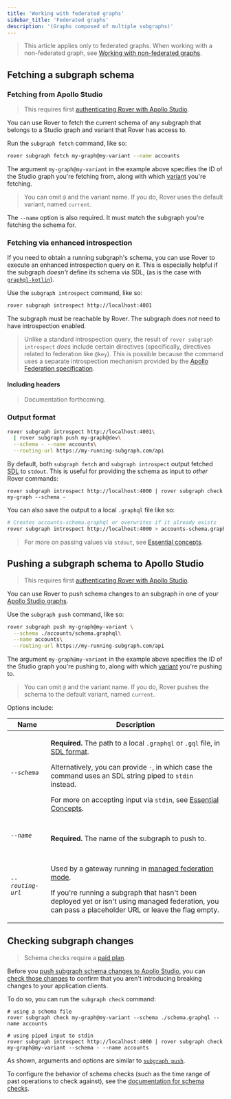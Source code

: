 ```yaml
---
title: 'Working with federated graphs'
sidebar_title: 'Federated graphs'
description: '(Graphs composed of multiple subgraphs)'
---
```


> This article applies only to federated graphs. When working with a non-federated graph, see [Working with non-federated graphs](./graphs).

## Fetching a subgraph schema

### Fetching from Apollo Studio

> This requires first [authenticating Rover with Apollo Studio](./configuring/#authenticating-with-apollo-studio).

You can use Rover to fetch the current schema of any subgraph that belongs to a Studio graph and variant that Rover has access to.

Run the `subgraph fetch` command, like so:

```bash
rover subgraph fetch my-graph@my-variant --name accounts
```

The argument `my-graph@my-variant` in the example above specifies the ID of the Studio graph you're fetching from, along with which [variant](https://www.apollographql.com/docs/studio/org/graphs/#managing-variants) you're fetching.

> You can omit `@` and the variant name. If you do, Rover uses the default variant, named `current`.

The `--name` option is also required. It must match the subgraph you're fetching the schema for.

### Fetching via enhanced introspection

If you need to obtain a running subgraph's schema, you can use Rover to execute an enhanced introspection query on it. This is especially helpful if the subgraph _doesn't_ define its schema via SDL, (as is the case with [`graphql-kotlin`](https://github.com/ExpediaGroup/graphql-kotlin)).

Use the `subgraph introspect` command, like so:

```bash
rover subgraph introspect http://localhost:4001
```

The subgraph must be reachable by Rover. The subgraph does _not_ need to have introspection enabled.

> Unlike a standard introspection query, the result of `rover subgraph introspect` _does_ include certain directives (specifically, directives related to federation like `@key`). This is possible because the command uses a separate introspection mechanism provided by the [Apollo Federation specification](https://www.apollographql.com/docs/federation/federation-spec/#fetch-service-capabilities).

#### Including headers

> Documentation forthcoming.

### Output format

```sh
rover subgraph introspect http://localhost:4001\
  | rover subgraph push my-graph@dev\
  --schema - --name accounts\
  --routing-url https://my-running-subgraph.com/api
```

By default, both `subgraph fetch` and `subgraph introspect` output fetched [SDL](https://www.apollographql.com/docs/resources/graphql-glossary/#schema-definition-language-sdl) to `stdout`. This is useful for providing the schema as input to _other_ Rover commands:

```shell
rover subgraph introspect http://localhost:4000 | rover subgraph check my-graph --schema -
```

You can also save the output to a local `.graphql` file like so:

```bash
# Creates accounts-schema.graphql or overwrites if it already exists
rover subgraph introspect http://localhost:4000 > accounts-schema.graphql
```

> For more on passing values via `stdout`, see [Essential concepts](./essentials#using-stdout).

## Pushing a subgraph schema to Apollo Studio

> This requires first [authenticating Rover with Apollo Studio](./configuring/#authenticating-with-apollo-studio).

You can use Rover to push schema changes to an subgraph in one of your [Apollo Studio graphs](https://www.apollographql.com/docs/studio/org/graphs/).

Use the `subgraph push` command, like so:

```bash
rover subgraph push my-graph@my-variant \
  --schema ./accounts/schema.graphql\
  --name accounts\
  --routing-url https://my-running-subgraph.com/api
```

The argument `my-graph@my-variant` in the example above specifies the ID of the Studio graph you're pushing to, along with which [variant](https://www.apollographql.com/docs/studio/org/graphs/#managing-variants) you're pushing to.

> You can omit `@` and the variant name. If you do, Rover pushes the schema to the default variant, named `current`.

Options include:

<table class="field-table">
<thead>
<tr>
<th>Name</th>
<th>Description</th>
</tr>
</thead>
<tbody>
<tr class="required">
<td>

###### `--schema`

</td>
<td>

**Required.** The path to a local `.graphql` or `.gql` file, in [SDL format](https://www.apollographql.com/docs/resources/graphql-glossary/#schema-definition-language-sdl).

Alternatively, you can provide `-`, in which case the command uses an SDL string piped to `stdin` instead.

For more on accepting input via `stdin`, see [Essential Concepts](./essentials#using-stdin).

</td>
</tr>

<tr class="required">
<td>

###### `--name`

</td>

<td>

**Required.** The name of the subgraph to push to.

</td>
</tr>

<tr>
<td>

###### `--routing-url`

</td>

<td>

Used by a gateway running in [managed federation mode](https://www.apollographql.com/docs/federation/managed-federation/overview/).

If you're running a subgraph that hasn't been deployed yet or isn't using managed federation, you can pass a placeholder URL or leave the flag empty.

</td>
</tr>
</tbody>
</table>

## Checking subgraph changes

> Schema checks require a [paid plan](https://www.apollographql.com/pricing).

Before you [push subgraph schema changes to Apollo Studio](#pushing-a-subgraph-schema-to-apollo-studio), you can [check those changes](https://www.apollographql.com/docs/studio/schema-checks/) to confirm that you aren't introducing breaking changes to your application clients.

To do so, you can run the `subgraph check` command:

```shell
# using a schema file
rover subgraph check my-graph@my-variant --schema ./schema.graphql --name accounts

# using piped input to stdin
rover subgraph introspect http://localhost:4000 | rover subgraph check my-graph@my-variant --schema - --name accounts
```

As shown, arguments and options are similar to [`subgraph push`](#pushing-a-subgraph-schema-to-apollo-studio).

To configure the behavior of schema checks (such as the time range of past operations to check against), see the [documentation for schema checks](https://www.apollographql.com/docs/studio/check-configurations/#using-apollo-studio-recommended).
